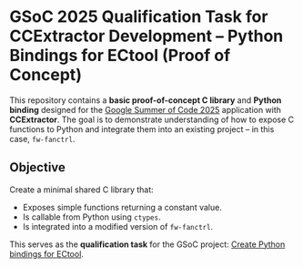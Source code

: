 # GSoC 2025 Qualification Task for CCExtractor Development – Python Bindings for ECtool (Proof of Concept)

This repository contains a **basic proof-of-concept C library** and **Python binding** designed for the [Google Summer of Code 2025](https://summerofcode.withgoogle.com/) application with **CCExtractor**. The goal is to demonstrate understanding of how to expose C functions to Python and integrate them into an existing project – in this case, `fw-fanctrl`.

## Objective

Create a minimal shared C library that:
- Exposes simple functions returning a constant value.
- Is callable from Python using `ctypes`.
- Is integrated into a modified version of `fw-fanctrl`.

This serves as the **qualification task** for the GSoC project: [Create Python bindings for ECtool](https://ccextractor.org/public/gsoc/2025/fw-fanctrl/).
